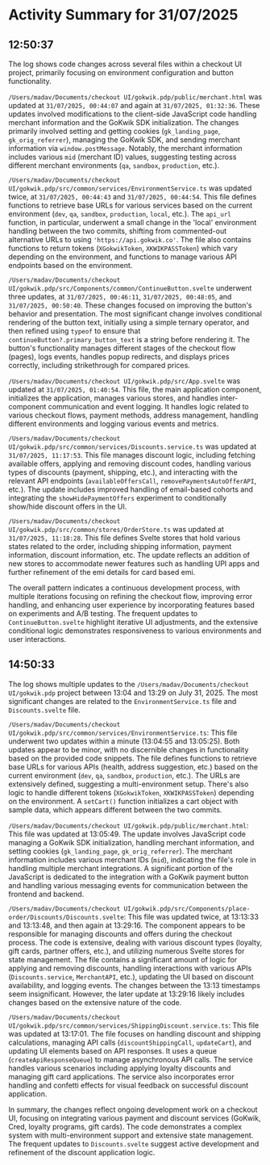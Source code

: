 # Activity Summary for 31/07/2025

## 12:50:37
The log shows code changes across several files within a checkout UI project, primarily focusing on environment configuration and button functionality.

`/Users/madav/Documents/checkout UI/gokwik.pdp/public/merchant.html`  was updated at `31/07/2025, 00:44:07` and again at `31/07/2025, 01:32:36`. These updates involved modifications to the client-side JavaScript code handling merchant information and  the GoKwik SDK initialization.  The changes primarily involved setting and getting cookies (`gk_landing_page`, `gk_orig_referrer`), managing the GoKwik SDK, and sending merchant information via `window.postMessage`.  Notably, the merchant information includes various `mid` (merchant ID) values, suggesting testing across different merchant environments (`qa`, `sandbox`, `production`, etc.).


`/Users/madav/Documents/checkout UI/gokwik.pdp/src/common/services/EnvironmentService.ts` was updated twice, at `31/07/2025, 00:44:43` and `31/07/2025, 00:44:54`. This file defines functions to retrieve base URLs for various services based on the current environment (`dev`, `qa`, `sandbox`, `production`, `local`, etc.).  The `api_url` function, in particular, underwent a small change in the 'local' environment handling between the two commits, shifting from commented-out alternative URLs to using `'https://api.gokwik.co'`. The file also contains functions to return tokens (`XGokwikToken`, `XKWIKPASSToken`) which vary depending on the environment, and functions to manage various API endpoints based on the environment.


`/Users/madav/Documents/checkout UI/gokwik.pdp/src/Components/common/ContinueButton.svelte` underwent three updates, at `31/07/2025, 00:46:11`, `31/07/2025, 00:48:05`, and `31/07/2025, 00:50:40`.  These changes focused on improving the button's behavior and presentation. The most significant change involves conditional rendering of the button text, initially using a simple ternary operator, and then refined using `typeof` to ensure that `continueButton?.primary_button_text` is a string before rendering it.  The button's functionality manages different stages of the checkout flow (pages), logs events, handles popup redirects, and displays prices correctly, including strikethrough for compared prices.


`/Users/madav/Documents/checkout UI/gokwik.pdp/src/App.svelte` was updated at `31/07/2025, 01:40:54`. This file, the main application component, initializes the application, manages various stores, and handles inter-component communication and event logging. It handles logic related to various checkout flows, payment methods, address management, handling different environments and logging various events and metrics.


`/Users/madav/Documents/checkout UI/gokwik.pdp/src/common/services/Discounts.service.ts` was updated at `31/07/2025, 11:17:53`. This file manages discount logic, including fetching available offers, applying and removing discount codes, handling various types of discounts (payment, shipping, etc.), and interacting with the relevant API endpoints (`availableOffersCall`, `removePaymentsAutoOfferAPI`, etc.).  The update includes improved handling of email-based cohorts and  integrating the `showHidePaymentOffers` experiment to conditionally show/hide discount offers in the UI.


`/Users/madav/Documents/checkout UI/gokwik.pdp/src/common/stores/OrderStore.ts`  was updated at `31/07/2025, 11:18:28`. This file defines Svelte stores that hold various states related to the order, including shipping information, payment information, discount information, etc.  The update reflects an addition of new stores to accommodate newer features such as handling UPI apps and further refinement of the emi details for card based emi.

The overall pattern indicates a continuous development process, with multiple iterations focusing on refining the checkout flow, improving error handling, and enhancing user experience by incorporating features based on experiments and A/B testing.  The frequent updates to `ContinueButton.svelte` highlight iterative UI adjustments, and the extensive conditional logic demonstrates responsiveness to various environments and user interactions.


## 14:50:33
The log shows multiple updates to the `/Users/madav/Documents/checkout UI/gokwik.pdp` project between 13:04 and 13:29 on July 31, 2025.  The most significant changes are related to the `EnvironmentService.ts` file and `Discounts.svelte` file.


`/Users/madav/Documents/checkout UI/gokwik.pdp/src/common/services/EnvironmentService.ts`: This file underwent two updates within a minute (13:04:55 and 13:05:25).  Both updates appear to be minor, with no discernible changes in functionality based on the provided code snippets. The file defines functions to retrieve base URLs for various APIs (health, address suggestion, etc.) based on the current environment (`dev`, `qa`, `sandbox`, `production`, etc.).  The URLs are extensively defined, suggesting a multi-environment setup.  There's also logic to handle different tokens (`XGokwikToken`, `XKWIKPASSToken`) depending on the environment.  A `setCart()` function initializes a cart object with sample data, which appears different between the two commits.

`/Users/madav/Documents/checkout UI/gokwik.pdp/public/merchant.html`: This file was updated at 13:05:49. The update involves JavaScript code managing a GoKwik SDK initialization, handling merchant information, and setting cookies (`gk_landing_page`, `gk_orig_referrer`).  The merchant information includes various merchant IDs (`mid`), indicating the file's role in handling multiple merchant integrations.  A significant portion of the JavaScript is dedicated to the integration with a GoKwik payment button and handling various messaging events for communication between the frontend and backend.


`/Users/madav/Documents/checkout UI/gokwik.pdp/src/Components/place-order/Discounts/Discounts.svelte`: This file was updated twice, at 13:13:33 and 13:13:48, and then again at 13:29:16.  The component appears to be responsible for managing discounts and offers during the checkout process.  The code is extensive, dealing with various discount types (loyalty, gift cards, partner offers, etc.),  and utilizing numerous Svelte stores for state management. The file contains a significant amount of logic for applying and removing discounts, handling interactions with various APIs (`Discounts.service`, `MerchantAPI`, etc.), updating the UI based on discount availability, and logging events.  The changes between the 13:13 timestamps seem insignificant. However, the later update at 13:29:16 likely includes changes based on the extensive nature of the code.


`/Users/madav/Documents/checkout UI/gokwik.pdp/src/common/services/ShippingDiscount.service.ts`: This file was updated at 13:17:01. The file focuses on handling discount and shipping calculations, managing API calls (`discountShippingCall`, `updateCart`), and updating UI elements based on API responses. It uses a queue (`createApiResponseQueue`) to manage asynchronous API calls. The service handles various scenarios including applying loyalty discounts and managing gift card applications.  The service also incorporates error handling and confetti effects for visual feedback on successful discount application.


In summary, the changes reflect ongoing development work on a checkout UI, focusing on integrating various payment and discount services (GoKwik, Cred, loyalty programs, gift cards).  The code demonstrates a complex system with multi-environment support and extensive state management.  The frequent updates to `Discounts.svelte` suggest active development and refinement of the discount application logic.
